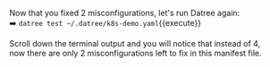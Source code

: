 
Now that you fixed 2 misconfigurations, let's run Datree again:  
➡️ `datree test ~/.datree/k8s-demo.yaml`{{execute}}

Scroll down the terminal output and you will notice that instead of 4,  
now there are only 2 misconfigurations left to fix in this manifest file.
